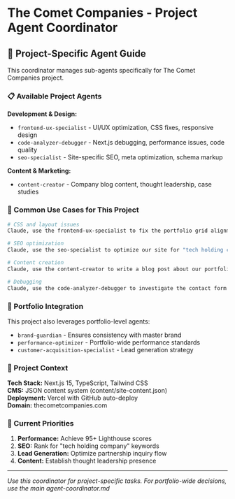 # The Comet Companies - Project Agent Coordinator

## 🎯 Project-Specific Agent Guide

This coordinator manages sub-agents specifically for The Comet Companies project.

### 📋 Available Project Agents

**Development & Design:**
- `frontend-ux-specialist` - UI/UX optimization, CSS fixes, responsive design
- `code-analyzer-debugger` - Next.js debugging, performance issues, code quality
- `seo-specialist` - Site-specific SEO, meta optimization, schema markup

**Content & Marketing:**
- `content-creator` - Company blog content, thought leadership, case studies

### 🚀 Common Use Cases for This Project

```bash
# CSS and layout issues
Claude, use the frontend-ux-specialist to fix the portfolio grid alignment issues

# SEO optimization
Claude, use the seo-specialist to optimize our site for "tech holding company" keywords

# Content creation
Claude, use the content-creator to write a blog post about our portfolio companies

# Debugging
Claude, use the code-analyzer-debugger to investigate the contact form submission errors
```

### 🔗 Portfolio Integration

This project also leverages portfolio-level agents:
- `brand-guardian` - Ensures consistency with master brand
- `performance-optimizer` - Portfolio-wide performance standards
- `customer-acquisition-specialist` - Lead generation strategy

### 📁 Project Context

**Tech Stack:** Next.js 15, TypeScript, Tailwind CSS  
**CMS:** JSON content system (content/site-content.json)  
**Deployment:** Vercel with GitHub auto-deploy  
**Domain:** thecometcompanies.com  

### 🎯 Current Priorities

1. **Performance:** Achieve 95+ Lighthouse scores
2. **SEO:** Rank for "tech holding company" keywords
3. **Lead Generation:** Optimize partnership inquiry flow
4. **Content:** Establish thought leadership presence

---

*Use this coordinator for project-specific tasks. For portfolio-wide decisions, use the main agent-coordinator.md*